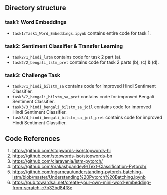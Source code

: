 ## Directory structure

### task1: Word Embeddings

* `task1/Task1_Word_Embeddings.ipynb` contains entire code for task 1.

### task2: Sentiment Classifier & Transfer Learning
* `task2/1_hindi_lstm` contains code for task 2 part (a).
* `task2/2_bengali_lstm_pret` contains  code for task 2 parts (b), (c) & (d).

### task3: Challenge Task
* `task3/1_hindi_bilstm_sa` contains code for improved Hindi Sentiment Classifier.
* `task3/2_bengali_bilstm_sa_pret` contains  code for improved Bengali Sentiment Classifier.
* `task3/3_hindi_bengali_bilstm_sa_jdil` contains code for improved Hindi Sentiment Classifier.
* `task3/4_hindi_bengali_bilstm_sa_jdil_pret` contains code for improved Hindi Sentiment Classifier.


## Code References
1. https://github.com/stopwords-iso/stopwords-hi
2. https://github.com/stopwords-iso/stopwords-bn
3. https://github.com/claravania/lstm-pytorch/
4. https://github.com/prakashpandey9/Text-Classification-Pytorch/
5. https://github.com/ngarneau/understanding-pytorch-batching-lstm/blob/master/Understanding%20Pytorch%20Batching.ipynb
6. https://pub.towardsai.net/create-your-own-mini-word-embedding-from-scratch-c7b32bd84f8e
